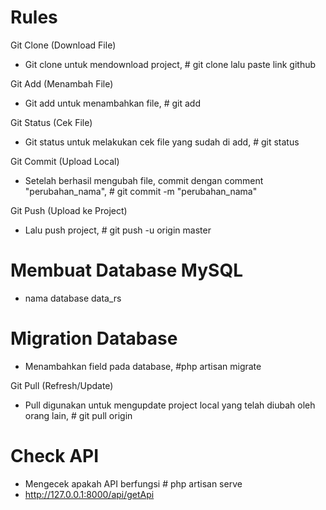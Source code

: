 <h1>Rules</h1>

Git Clone (Download File)

- Git clone untuk mendownload project, # git clone lalu paste link github


Git Add (Menambah File)

- Git add untuk menambahkan file, # git add


Git Status (Cek File)

- Git status untuk melakukan cek file yang sudah di add, # git status


Git Commit (Upload Local)

- Setelah berhasil mengubah file, commit dengan comment "perubahan_nama", # git commit -m "perubahan_nama"


Git Push (Upload ke Project)

- Lalu push project, # git push -u origin master

<h1>Membuat Database MySQL</h1>

- nama database data_rs

<h1>Migration Database</h1>

- Menambahkan field pada database, #php artisan migrate

Git Pull (Refresh/Update)

- Pull digunakan untuk mengupdate project local yang telah diubah oleh orang lain, # git pull origin

<h1>Check API</h1>

- Mengecek apakah API berfungsi # php artisan serve
- http://127.0.0.1:8000/api/getApi
